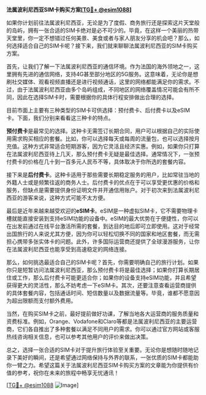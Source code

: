 **法属波利尼西亚SIM卡购买方案[[TG💪+ @esim1088](https://t.me/s/esim1088)]**

如果你计划前往法属波利尼西亚，无论是为了度假、商务旅行还是探索这片天堂般的岛屿，拥有一张合适的SIM卡绝对是必不可少的。毕竟，在这样一个美丽的热带天堂里，你一定不想错过任何美景、美食或者与家人朋友分享的机会吧？那么，如何选择适合自己的SIM卡呢？接下来，我们就来聊聊法属波利尼西亚的SIM卡购买方案。

首先，让我们了解一下法属波利尼西亚的通信环境。作为法国的海外领地之一，这里拥有先进的通信网络，支持4G甚至部分地区的5G服务。这意味着，无论你是想刷社交媒体、观看视频直播还是进行视频通话，这里的网络都能满足你的需求。不过，由于法属波利尼西亚由多个岛屿组成，不同地区的网络覆盖情况可能会有所不同，因此在选择SIM卡时，需要根据你的具体行程安排做出合理的选择。

目前市面上主要有三种类型的SIM卡可供选择：预付费卡、后付费卡以及eSIM卡。下面，我们分别来看看这三种卡的特点。

**预付费卡**是最常见的选择。这种卡无需签订长期合同，用户可以根据自己的实际使用需求购买相应的套餐。比如，你可以选择每天或每周的流量包，也可以选择按月充值。这种方式非常适合短期游客，因为它灵活且经济实惠。例如，如果你只打算在法属波利尼西亚待上几天，那么预付费卡无疑是最佳选择。通常情况下，一张预付费卡的价格在几十到一百多元人民币不等，具体取决于你所选的套餐内容。

接下来是**后付费卡**。这种卡适用于那些需要长期稳定服务的用户，比如常驻当地的外籍人士或是频繁往返的商务人士。后付费卡的优点在于可以享受更优惠的价格和服务，但缺点是需要提供身份证明文件并开通信用账户。对于初次来到法属波利尼西亚的游客来说，这种方式可能不太方便。

最后是近年来越来越受欢迎的**eSIM卡**。eSIM是一种虚拟SIM卡，它不需要物理卡槽就能直接安装到支持eSIM功能的设备中。eSIM的最大优势在于便捷性，你可以在出发前通过在线平台激活所需的套餐，到达目的地后即可立即使用。这对于经常出国旅行的人来说尤其方便，因为你可以轻松切换不同的国家和地区套餐，而无需担心携带多张实体卡的问题。此外，许多国际运营商还提供了全球漫游服务，让你在法属波利尼西亚也能享受到高速稳定的网络连接。

那么，如何挑选最适合自己的SIM卡呢？首先，你需要明确自己的旅行计划。如果你只是短暂访问法属波利尼西亚，那么预付费卡将是最佳选择；如果你打算长期居住或工作，那么后付费卡可能更适合你；如果你的设备支持eSIM功能，并且希望获得更大的灵活性，那么不妨考虑一下eSIM卡。其次，还要注意查看运营商提供的具体套餐内容，包括通话时间、短信数量以及数据流量等。毕竟，谁都不愿意因为超出限额而支付额外费用。

当然，在购买SIM卡之前，最好提前做好功课，了解当地各大运营商的服务质量和资费标准。例如，Orange、Vodafone和Claro等都是法属波利尼西亚的主要运营商，它们各自推出了多种套餐以满足不同用户的需求。你可以通过官方网站或客服热线咨询相关信息，也可以参考其他用户的评价来做出决策。

总之，选择一张合适的SIM卡对于提升旅行体验至关重要。无论你是想随时随地记录下美好的瞬间，还是希望通过网络保持与外界的联系，一张优质的SIM卡都能助你一臂之力。希望这篇关于法属波利尼西亚SIM卡购买方案的文章能为你提供有价值的参考，祝你在未来的旅程中畅享无忧通讯！

[[TG💪+ @esim1088](https://t.me/s/esim1088) ![Image](https://i.postimg.cc/4NQfJmqS/Snipaste-2025-05-13-00-14-12.png)]
